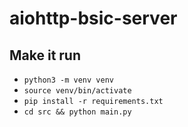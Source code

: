 # aiohttp-bsic-server

## Make it run
- `python3 -m venv venv`
- `source venv/bin/activate`
- `pip install -r requirements.txt`
- `cd src && python main.py`
